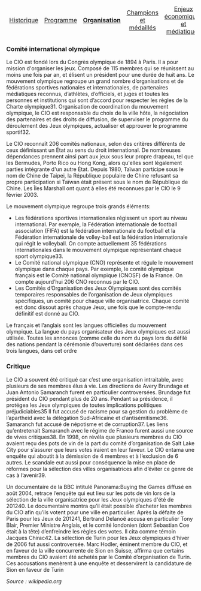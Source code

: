 <table>
    <thead>
        <tr>
            <td align="center"><a href="Historique">Historique</a></td>
            <td align="center"><a href="Programme">Programme</a></td>
            <td align="center"><b><a href="Organisation">Organisation</a></b></td>
            <td align="center"><a href="Champions">Champions et médaillés</a></td>
            <td align="center"><a href="Enjeux">Enjeux économiques et médiatiques</a></td>
            <td align="center"><a href="Politique">Olympisme et politique</a></td>
        </tr>
    </thead>
</table>


### Comité international olympique

Le CIO est fondé lors du Congrès olympique de 1894 à Paris. Il a pour mission d'organiser les jeux. Composé de 115 membres qui se réunissent au moins une fois par an, et élisent un président pour une durée de huit ans. Le mouvement olympique regroupe un grand nombre d’organisations et de fédérations sportives nationales et internationales, de partenaires médiatiques reconnus, d’athlètes, d’officiels, et juges et toutes les personnes et institutions qui sont d’accord pour respecter les règles de la Charte olympique31. Organisation de coordination du mouvement olympique, le CIO est responsable du choix de la ville hôte, la négociation des partenaires et des droits de diffusion, de superviser le programme du déroulement des Jeux olympiques, actualiser et approuver le programme sportif32.

Le CIO reconnaît 206 comités nationaux, selon des critères différents de ceux définissant un État au sens du droit international. De nombreuses dépendances prennent ainsi part aux jeux sous leur propre drapeau, tel que les Bermudes, Porto Rico ou Hong Kong, alors qu'elles sont légalement parties intégrante d'un autre État. Depuis 1980, Taïwan participe sous le nom de Chine de Taipei, la République populaire de Chine refusant sa propre participation si Taïwan était présent sous le nom de République de Chine. Les Îles Marshall ont quant à elles été reconnues par le CIO le 9 février 2003.

Le mouvement olympique regroupe trois grands éléments:

- Les fédérations sportives internationales régissent un sport au niveau international. Par exemple, la Fédération internationale de football association (FIFA) est la fédération internationale du football et la Fédération internationale de volley-ball est la fédération internationale qui régit le volleyball. On compte actuellement 35 fédérations internationales dans le mouvement olympique représentant chaque sport olympique33.
- Le Comité national olympique (CNO) représente et régule le mouvement olympique dans chaque pays. Par exemple, le comité olympique français est le Comité national olympique (CNOSF) de la France. On compte aujourd’hui 206 CNO reconnus par le CIO.
- Les Comités d’Organisation des Jeux Olympiques sont des comités temporaires responsables de l’organisation de Jeux olympiques spécifiques, un comité pour chaque ville organisatrice. Chaque comité est donc dissout après chaque Jeux, une fois que le compte-rendu définitif est donné au CIO.

Le français et l’anglais sont les langues officielles du mouvement olympique. La langue du pays organisateur des Jeux olympiques est aussi utilisée. Toutes les annonces (comme celle du nom du pays lors du défilé des nations pendant la cérémonie d’ouverture) sont déclarées dans ces trois langues, dans cet ordre



### Critique

Le CIO a souvent été critiqué car c’est une organisation intraitable, avec plusieurs de ses membres élus à vie. Les directions de Avery Brundage et Juan Antonio Samaranch furent en particulier controversées. Brundage fut président du CIO pendant plus de 20 ans. Pendant sa présidence, il protégea les Jeux olympiques de toutes implications politiques préjudiciables35 Il fut accusé de racisme pour sa gestion du problème de l’apartheid avec la délégation Sud-Africaine et d’antisémitisme36. Samaranch fut accusé de népotisme et de corruption37. Les liens qu’entretenait Samaranch avec le régime de Franco furent aussi une source de vives critiques38. En 1998, on révéla que plusieurs membres du CIO avaient reçu des pots de vin de la part du comité d’organisation de Salt Lake City pour s’assurer que leurs votes iraient en leur faveur. Le CIO entama une enquête qui aboutit à la démission de 4 membres et à l’exclusion de 6 autres. Le scandale eut aussi pour conséquence la mise en place de réformes pour la sélection des villes organisatrices afin d’éviter ce genre de cas à l’avenir39.

Un documentaire de la BBC intitulé Panorama:Buying the Games diffusé en août 2004, retrace l’enquête qui eut lieu sur les pots de vin lors de la sélection de la ville organisatrice pour les Jeux olympiques d'été de 201240. Le documentaire montra qu’il était possible d’acheter les membres du CIO afin qu’ils votent pour une ville en particulier. Après la défaite de Paris pour les Jeux de 201241, Bertrand Delanoë accusa en particulier Tony Blair, Premier Ministre Anglais, et le comité londonien (dont Sebastian Coe était à la tête) d’enfreindre les règles des votes. Il cita comme témoin Jacques Chirac42. La sélection de Turin pour les Jeux olympiques d'hiver de 2006 fut aussi controversée. Marc Hodler, éminent membre du CIO, et en faveur de la ville concurrente de Sion en Suisse, affirma que certains membres du CIO avaient été achetés par le Comité d’organisation de Turin. Ces accusations menèrent à une enquête et desservirent la candidature de Sion en faveur de Turin

_Source : wikipedia.org_


